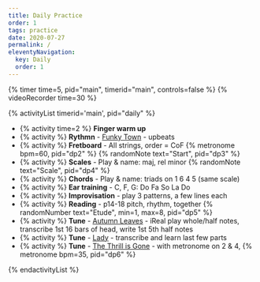 ```yaml
---
title: Daily Practice
order: 1
tags: practice
date: 2020-07-27
permalink: /
eleventyNavigation:
  key: Daily
  order: 1
---
```


{% timer time=5, pid="main", timerid="main", controls=false %}
{% videoRecorder time=30 %}

<!-- markdownlint-disable MD013 -->

{% activityList timerid='main', pid="daily" %}

- {% activity time=2 %} **Finger warm up**
- {% activity %} **Rythmn** - [Funky Town](/tunes/funky-town/) - upbeats
- {% activity %} **Fretboard** - All strings, order = CoF {% metronome bpm=60, pid="dp2" %} {% randomNote text="Start", pid="dp3" %}
- {% activity %} **Scales** - Play & name: maj, rel minor {% randomNote text="Scale", pid="dp4" %}
- {% activity %} **Chords** - Play & name: triads on 1 6 4 5 (same scale)
- {% activity %} **Ear training** - C, F, G: Do Fa So La Do
- {% activity %} **Improvisation** - play 3 patterns, a few lines each
- {% activity %} **Reading** - p14-18 pitch, rhythm, together {% randomNumber text="Etude", min=1, max=8, pid="dp5"  %}
- {% activity %} **Tune** - [Autumn Leaves](/tunes/autumn-leaves) - iReal play whole/half notes, transcribe 1st 16 bars of head, write 1st 5th half notes
- {% activity %} **Tune** - [Lady](/tunes/lady) - transcribe and learn last few parts
- {% activity %} **Tune** - [The Thrill is Gone](/tunes/the-thrill-is-gone) - with metronome on 2 & 4, {% metronome bpm=35, pid="dp6" %}

{% endactivityList %}

<!-- markdownlint-enable MD013 -->
